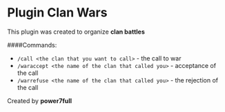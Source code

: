 # Plugin Clan Wars
This plugin was created to organize **clan battles**

####Commands:
* `/call <the clan that you want to call>` - the call to war
* `/waraccept <the name of the clan that called you>` - acceptance of the call
* `/warrefuse <the name of the clan that called you>` - the rejection of the call


Created by **power7full**